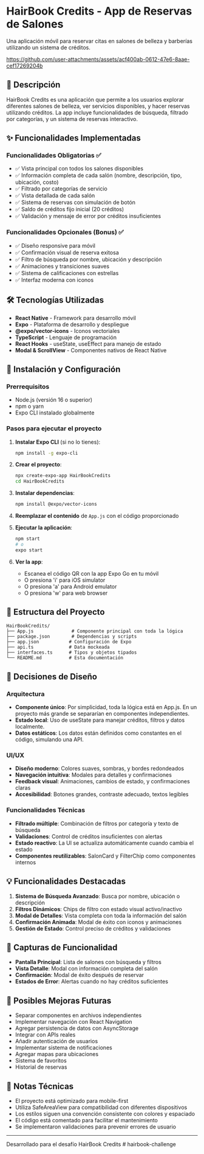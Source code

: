 # HairBook Credits - App de Reservas de Salones

Una aplicación móvil para reservar citas en salones de belleza y barberías utilizando un sistema de créditos.

https://github.com/user-attachments/assets/acf400ab-0612-47e6-8aae-cef17269204b

## 📱 Descripción

HairBook Credits es una aplicación que permite a los usuarios explorar diferentes salones de belleza, ver servicios disponibles, y hacer reservas utilizando créditos. La app incluye funcionalidades de búsqueda, filtrado por categorías, y un sistema de reservas interactivo.

## ✨ Funcionalidades Implementadas

### Funcionalidades Obligatorias ✅
- ✅ Vista principal con todos los salones disponibles
- ✅ Información completa de cada salón (nombre, descripción, tipo, ubicación, costo)
- ✅ Filtrado por categorías de servicio
- ✅ Vista detallada de cada salón
- ✅ Sistema de reservas con simulación de botón
- ✅ Saldo de créditos fijo inicial (20 créditos)
- ✅ Validación y mensaje de error por créditos insuficientes

### Funcionalidades Opcionales (Bonus) ✅
- ✅ Diseño responsive para móvil
- ✅ Confirmación visual de reserva exitosa
- ✅ Filtro de búsqueda por nombre, ubicación y descripción
- ✅ Animaciones y transiciones suaves
- ✅ Sistema de calificaciones con estrellas
- ✅ Interfaz moderna con iconos

## 🛠 Tecnologías Utilizadas

- **React Native** - Framework para desarrollo móvil
- **Expo** - Plataforma de desarrollo y despliegue
- **@expo/vector-icons** - Iconos vectoriales
- **TypeScript** - Lenguaje de programación
- **React Hooks** - useState, useEffect para manejo de estado
- **Modal & ScrollView** - Componentes nativos de React Native

## 🚀 Instalación y Configuración

### Prerrequisitos
- Node.js (versión 16 o superior)
- npm o yarn
- Expo CLI instalado globalmente

### Pasos para ejecutar el proyecto

1. **Instalar Expo CLI** (si no lo tienes):
   ```bash
   npm install -g expo-cli
   ```

2. **Crear el proyecto**:
   ```bash
   npx create-expo-app HairBookCredits
   cd HairBookCredits
   ```

3. **Instalar dependencias**:
   ```bash
   npm install @expo/vector-icons
   ```

4. **Reemplazar el contenido** de `App.js` con el código proporcionado

5. **Ejecutar la aplicación**:
   ```bash
   npm start
   # o
   expo start
   ```

6. **Ver la app**:
   - Escanea el código QR con la app Expo Go en tu móvil
   - O presiona 'i' para iOS simulator
   - O presiona 'a' para Android emulator
   - O presiona 'w' para web browser

## 📁 Estructura del Proyecto

```
HairBookCredits/
├── App.js              # Componente principal con toda la lógica
├── package.json        # Dependencias y scripts
├── app.json           # Configuración de Expo
├── api.ts             # Data mockeada
├── interfaces.ts      # Tipos y objetos tipados
└── README.md          # Esta documentación
```

## 🎨 Decisiones de Diseño

### Arquitectura
- **Componente único**: Por simplicidad, toda la lógica está en App.js. En un proyecto más grande se separarían en componentes independientes.
- **Estado local**: Uso de useState para manejar créditos, filtros y datos localmente.
- **Datos estáticos**: Los datos están definidos como constantes en el código, simulando una API.

### UI/UX
- **Diseño moderno**: Colores suaves, sombras, y bordes redondeados
- **Navegación intuitiva**: Modales para detalles y confirmaciones
- **Feedback visual**: Animaciones, cambios de estado, y confirmaciones claras
- **Accesibilidad**: Botones grandes, contraste adecuado, textos legibles

### Funcionalidades Técnicas
- **Filtrado múltiple**: Combinación de filtros por categoría y texto de búsqueda
- **Validaciones**: Control de créditos insuficientes con alertas
- **Estado reactivo**: La UI se actualiza automáticamente cuando cambia el estado
- **Componentes reutilizables**: SalonCard y FilterChip como componentes internos

## 💡 Funcionalidades Destacadas

1. **Sistema de Búsqueda Avanzado**: Busca por nombre, ubicación o descripción
2. **Filtros Dinámicos**: Chips de filtro con estado visual activo/inactivo
3. **Modal de Detalles**: Vista completa con toda la información del salón
4. **Confirmación Animada**: Modal de éxito con iconos y animaciones
5. **Gestión de Estado**: Control preciso de créditos y validaciones

## 📱 Capturas de Funcionalidad

- **Pantalla Principal**: Lista de salones con búsqueda y filtros
- **Vista Detalle**: Modal con información completa del salón
- **Confirmación**: Modal de éxito después de reservar
- **Estados de Error**: Alertas cuando no hay créditos suficientes

## 🚧 Posibles Mejoras Futuras

- Separar componentes en archivos independientes
- Implementar navegación con React Navigation
- Agregar persistencia de datos con AsyncStorage
- Integrar con APIs reales
- Añadir autenticación de usuarios
- Implementar sistema de notificaciones
- Agregar mapas para ubicaciones
- Sistema de favoritos
- Historial de reservas

## 📝 Notas Técnicas

- El proyecto está optimizado para mobile-first
- Utiliza SafeAreaView para compatibilidad con diferentes dispositivos
- Los estilos siguen una convención consistente con colores y espaciado
- El código está comentado para facilitar el mantenimiento
- Se implementaron validaciones para prevenir errores de usuario

---

Desarrollado para el desafío HairBook Credits # hairbook-challenge
